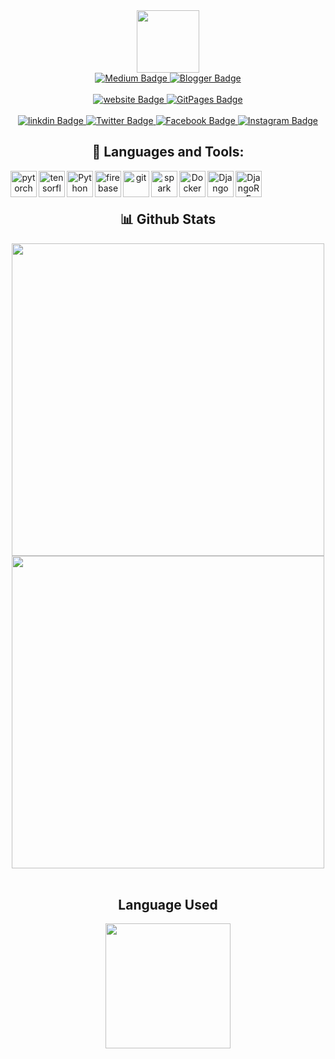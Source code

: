 <div id="header" align="center">
  <img src="https://media.giphy.com/media/M9gbBd9nbDrOTu1Mqx/giphy.gif" width="100"/>

 
<br>
  <div id="Blog">
    
   <a href="https://tiwari11-rst.medium.com/">
    <img src="https://img.shields.io/badge/Medium-12100E?style=for-the-badge&logo=medium&logoColor=white" alt="Medium Badge"/>
  </a>

   <a href="https://ravishekhartiwari.blogspot.com/">
    <img src="https://img.shields.io/badge/Blogger-FF5722?style=for-the-badge&logo=blogger&logoColor=white" alt="
Blogger Badge"/>
  </a>

  </div>
<br>
   <div id="Websites">
    
   <a href="https:www.rstiwari.com">
    <img src="https://img.shields.io/badge/website-000000?style=for-the-badge&logo=About.me&logoColor=white" alt="website Badge"/>
  </a>

   <a href="https://portfolio.rstiwari.com">
    <img src="https://img.shields.io/badge/GitHub%20Pages-222222?style=for-the-badge&logo=GitHub%20Pages&logoColor=white" alt="
GitPages Badge"/>
  </a>

  </div>
<br>
 <div id="badges">
  <a href="http://www.linkedin.com/in/ravishekhartiwari">
    <img src="https://img.shields.io/badge/LinkedIn-0077B5?style=for-the-badge&logo=linkedin&logoColor=white" alt="linkdin Badge"/>
  </a>
  <a href="https://twitter.com/tiwari11rst">
    <img src="https://img.shields.io/badge/Twitter-1DA1F2?style=for-the-badge&logo=twitter&logoColor=white" alt="Twitter Badge"/>
  </a>
  <a href="https://www.facebook.com/ravishekhar.tiwari.5">
    <img src="https://img.shields.io/badge/Facebook-1877F2?style=for-the-badge&logo=facebook&logoColor=white" alt="Facebook Badge"/>
  </a>
  <a href="https://www.instagram.com/ravishekhartiwari/">
    <img src="https://img.shields.io/badge/Instagram-E4405F?style=for-the-badge&logo=instagram&logoColor=white" alt="Instagram Badge"/>
  </a>
 </div>

 <div id="Tools">
   <h2> 🔨 Languages and Tools:</h2>
<img align="left" src="https://raw.githubusercontent.com/rahul-jha98/github_readme_icons/main/language_and_tools/square/pytorch/pytorch.svg" alt="pytorch" height="42px"/> </a> <img align="left" src="https://raw.githubusercontent.com/rahul-jha98/github_readme_icons/main/language_and_tools/square/tensorflow/tensorflow.svg" alt="tensorflow" height="42px"/> 
<img align="left" alt="Python" height ="42px" src="https://raw.githubusercontent.com/rahul-jha98/github_readme_icons/main/language_and_tools/square/python/python.svg">
<img align="left" src="https://raw.githubusercontent.com/rahul-jha98/github_readme_icons/main/language_and_tools/square/firebase/firebase.svg" alt="firebase" height ="42px"/>
<img src="https://raw.githubusercontent.com/rahul-jha98/github_readme_icons/main/language_and_tools/square/git-scm/git-scm.svg" align="left" alt="git" height='42px'/>
<img src="https://img.shields.io/badge/Apache_Spark-FFFFFF?style=for-the-badge&logo=apachespark&logoColor=#E35A16" align="left" alt="spark" height='42px'/>
<img src="https://img.shields.io/badge/Docker-2CA5E0?style=for-the-badge&logo=docker&logoColor=white" align="left" alt="Docker" height='42px'/>
<img src="https://img.shields.io/badge/Docker-2CA5E0?style=for-the-badge&logo=docker&logoColor=white" align="left" alt="Django" height='42px'/>
<img src="https://img.shields.io/badge/django%20rest-ff1709?style=for-the-badge&logo=django&logoColor=white" align="left" alt="DjangoRF" height='42px'/>

   
 </div>
   <br>
   <br>
    <div id ="Repository">
     <h2> 📊 Github Stats </h2>
    <img style="width:500px;"  src="https://github-profile-summary-cards.vercel.app/api/cards/profile-details?username=happyman11&theme=dark" />
     <img style="width:500px;" src="https://github-readme-stats-git-masterrstaa-rickstaa.vercel.app/api?username=happyman11&theme=dark" /> 
   </div>
   <br>
   <div id="Mostusedlanguages">
     <h2 > Language Used </h2>
     <img   style="width:200px;" src="https://github-readme-stats.vercel.app/api/top-langs/?username=happyman&theme=dark" />
   </div>
  
   </div>

